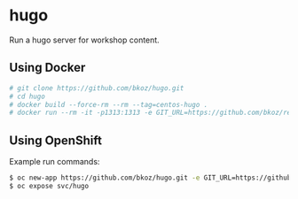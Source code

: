 # hugo

Run a hugo server for workshop content.

## Using Docker

```bash
# git clone https://github.com/bkoz/hugo.git
# cd hugo
# docker build --force-rm --rm --tag=centos-hugo .
# docker run --rm -it -p1313:1313 -e GIT_URL=https://github.com/bkoz/redhatgov.github.io -e GIT_BRANCH=bkoz-dev -e APPEND_PORT=true -e BASE_URL=http://localhost centos-hugo
```

## Using OpenShift

Example run commands:

```bash
$ oc new-app https://github.com/bkoz/hugo.git -e GIT_URL=https://github.com/bkoz/redhatgov.github.io.git -e GIT_BRANCH=bkoz-dev
$ oc expose svc/hugo
```
